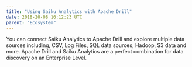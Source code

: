 ```yaml
---
title: "Using Saiku Analytics with Apache Drill"
date: 2018-20-08 16:12:23 UTC
parent: "Ecosystem"
---
```


You can connect Saiku Analytics to Apache Drill and explore multiple data sources including, CSV, Log Files, SQL data sources, Hadoop, S3 data and more. Apache Drill and Saiku Analytics are a perfect combination for data discovery on an Enterprise Level.